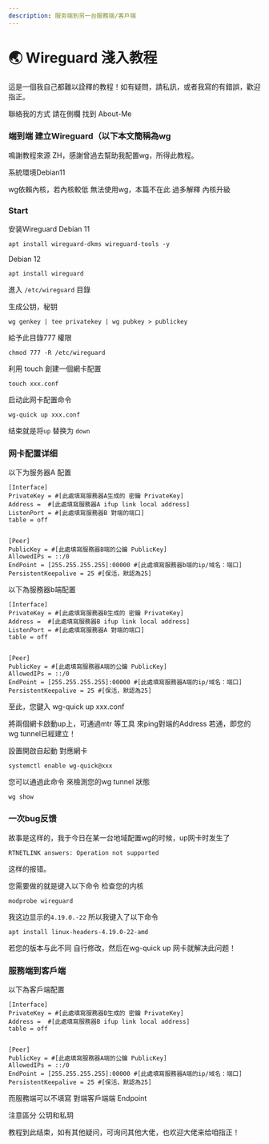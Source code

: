 ```yaml
---
description: 服务端到另一台服務端/客戶端
---
```


# 🌏 Wireguard 淺入教程

這是一個我自己都難以詮釋的教程！如有疑問，請私訊，或者我寫的有錯誤，歡迎指正。

聯絡我的方式 請在側欄 找到 About-Me

### 端到端 建立Wireguard（以下本文簡稱為wg

鳴謝教程來源 ZH，感謝曾過去幫助我配置wg，所得此教程。

系統環境Debian11

wg依賴內核，若內核較低 無法使用wg，本篇不在此 過多解釋 內核升級

### Start

安装Wireguard  Debian 11

```
apt install wireguard-dkms wireguard-tools -y
```

Debian 12

```
apt install wireguard
```

進入  `/etc/wireguard` 目錄

生成公钥，秘钥

```
wg genkey | tee privatekey | wg pubkey > publickey 
```

給予此目錄777 權限

```
chmod 777 -R /etc/wireguard
```

利用 touch 創建一個網卡配置

```
touch xxx.conf
```

启动此网卡配置命令

```
wg-quick up xxx.conf
```

结束就是将`up` 替换为 `down`

### 网卡配置详细

以下为服务器A 配置&#x20;

```
[Interface]
PrivateKey = #[此處填寫服務器A生成的 密鑰 PrivateKey]
Address =  #[此處填寫服務器A ifup link local address]
ListenPort = #[此處填寫服務器B 對端的端口]
table = off


[Peer]
PublicKey = #[此處填寫服務器B端的公鑰 PublicKey]
AllowedIPs = ::/0
EndPoint = [255.255.255.255]:00000 #[此處填寫服務器b端的ip/域名：端口]
PersistentKeepalive = 25 #[保活，默認為25]
```

以下為服務器b端配置

```
[Interface]
PrivateKey = #[此處填寫服務器B生成的 密鑰 PrivateKey]
Address =  #[此處填寫服務器B ifup link local address]
ListenPort = #[此處填寫服務器A 對端的端口]
table = off


[Peer]
PublicKey = #[此處填寫服務器A端的公鑰 PublicKey]
AllowedIPs = ::/0
EndPoint = [255.255.255.255]:00000 #[此處填寫服務器A端的ip/域名：端口]
PersistentKeepalive = 25 #[保活，默認為25]
```

至此，您鍵入 wg-quick up xxx.conf

將兩個網卡啟動up上，可通過mtr 等工具 來ping對端的Address 若通，即您的wg tunnel已經建立！



設置開啟自起動 對應網卡

```
systemctl enable wg-quick@xxx
```

您可以通過此命令 來檢測您的wg tunnel 狀態&#x20;

```
wg show
```

### &#x20;一次bug反馈

故事是这样的，我于今日在某一台地域配置wg的时候，up网卡时发生了

`RTNETLINK answers: Operation not supported`&#x20;

这样的报错。

您需要做的就是键入以下命令 检查您的内核&#x20;

```
modprobe wireguard
```

我这边显示的`4.19.0.-22` 所以我键入了以下命令&#x20;

```
apt install linux-headers-4.19.0-22-amd 
```

若您的版本与此不同 自行修改，然后在wg-quick up 网卡就解决此问题！

### 服務端到客戶端

以下為客戶端配置

```
[Interface]
PrivateKey = #[此處填寫服務器B生成的 密鑰 PrivateKey]
Address =  #[此處填寫服務器B ifup link local address]
table = off


[Peer]
PublicKey = #[此處填寫服務器A端的公鑰 PublicKey]
AllowedIPs = ::/0
EndPoint = [255.255.255.255]:00000 #[此處填寫服務器A端的ip/域名：端口]
PersistentKeepalive = 25 #[保活，默認為25]
```

而服務端可以不填寫 對端客戶端端 Endpoint

注意區分 公玥和私玥



教程到此结束，如有其他疑问，可询问其他大佬，也欢迎大佬来给咱指正！




